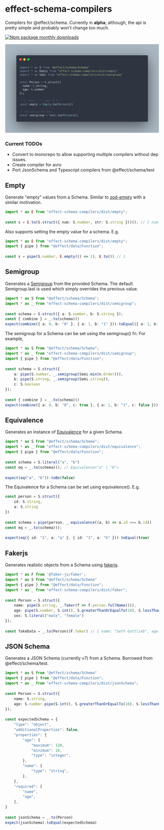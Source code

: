 # effect-schema-compilers
Compilers for @effect/schema. Currently in **alpha**; although, the api is pretty simple and probably won't change too much. 

[![Npm package monthly downloads](https://badgen.net/npm/dm/effect-schema-compilers)](https://npmjs.com/package/effect-schema-compilers)


![img](code.png)

### Current TODOs
- Convert to monorepo to allow supporting multiple compilers without dep issues. 
- Create compiler for avro
- Port JsonSchema and Typescript compilers from @effect/schema/test

## Empty

Generate "empty" values from a Schema. Similar to [zod-empty](https://github.com/toiroakr/zod-empty) with a similar motivation.

```ts
import * as E from "effect-schema-compilers/dist/empty";

const s = E.to(S.struct({ num: S.number, str: S.string }))(); // { num: 0, str: "" }
```

Also supports setting the empty value for a schema. E.g.

```ts
import * as E from "effect-schema-compilers/dist/empty";
import { pipe } from "@effect/data/Function";

const s = pipe(S.number, E.empty(() => 1), E.to()) // 1
```

## Semigroup

Generates a [Semigroup](https://effect-ts.github.io/data/modules/typeclass/Semigroup.ts.html) from the provided Schema. The default Semigroup.last is used which simply overrides the previous value.

```ts
import * as S from "@effect/schema/Schema";
import * as _ from "effect-schema-compilers/dist/semigroup";

const schema = S.struct({ a: S.number, b: S.string });
const { combine } = _.to(schema)()
expect(combine({ a: 0, b: "0" }, { a: 1, b: "1" })).toEqual({ a: 1, b: "1" })
```

The semigroup for a Schema can be set using the semigroup() fn. For example,

```ts
import * as S from "@effect/schema/Schema";
import * as _ from "effect-schema-compilers/dist/semigroup";
import { pipe } from "@effect/data/Function";

const schema = S.struct({ 
    a: pipe(S.number, _.semigroup(Semi.min(n.Order))), 
    b: pipe(S.string, _.semigroup(Semi.string)),
    c: S.boolean
});

const { combine } = _.to(schema)()
expect(combine({ a: 0, b: "0", c: true }, { a: 1, b: "1", c: false })).toEqual({ a: 0, b: "01", c: false })
```

## Equivalence 

Generates an instance of [Equivalence](https://effect-ts.github.io/data/modules/typeclass/Equivalence.ts.html) for a given Schema.

```ts
import * as S from "@effect/schema/Schema";
import * as _ from "effect-schema-compilers/dist/equivalence";
import { pipe } from "@effect/data/Function";

const schema = S.literal("a", "b")
const eq = _.to(schema)(); // Equivalence<"a" | "b">

expect(eq("a", "b")).toBe(false)
```

The Equivalence for a Schema can be set using equivalence(). E.g. 

```ts
const person = S.struct({
    id: S.string,
    a: S.string
})

const schema = pipe(person, _.equivalence((a, b) => a.id === b.id))
const eq = _.to(schema)();

expect(eq({ id: "1", a: "a" }, { id: "1", a: "b" })).toEqual(true)
```

## Fakerjs

Generates realistic objects from a Schema using [fakerjs](@fakerjs/faker). 

```ts
import * as F from '@faker-js/faker';
import * as S from "@effect/schema/Schema"
import { pipe } from "@effect/data/Function";
import * as _ from "effect-schema-compilers/dist/faker";

const Person = S.struct({
    name: pipe(S.string, _.faker(f => f.person.fullName())),
    age: pipe(S.number, S.int(), S.greaterThanOrEqualTo(18), S.lessThanOrEqualTo(120)),
    sex: S.literal("male", "female")
});

const fakeData = _.to(Person)(F.faker) // { name: "Seth Gottlieb", age: 36, sex: "male" }
```

## JSON Schema

Generates a JSON Schema (currently v7) from a Schema. Borrowed from @effect/schema/test.

```ts
import * as S from "@effect/schema/Schema"
import { pipe } from "@effect/data/Function";
import * as _ from "effect-schema-compilers/dist/jsonSchema";

const Person = S.struct({
    name: S.string,
    age: S.number.pipe(S.int(), S.greaterThanOrEqualTo(18), S.lessThanOrEqualTo(120)),
});

const expectedSchema = {
    "type": "object",
    "additionalProperties": false,
    "properties": {
        "age": {
            "maximum": 120,
            "minimum": 18,
            "type": "integer",
        },
        "name": {
            "type": "string",
        },
    },
    "required": [
        "name",
        "age",
    ],
}

const jsonSchema = _.to(Person)
expect(jsonSchema).toEqual(expectedSchema)
```
